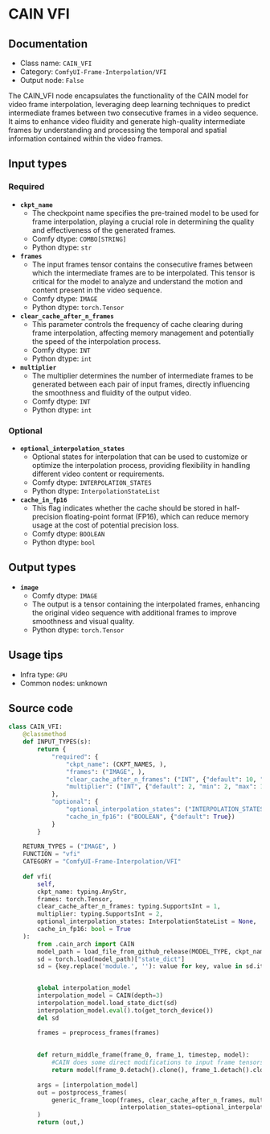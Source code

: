 # CAIN VFI
## Documentation
- Class name: `CAIN_VFI`
- Category: `ComfyUI-Frame-Interpolation/VFI`
- Output node: `False`

The CAIN_VFI node encapsulates the functionality of the CAIN model for video frame interpolation, leveraging deep learning techniques to predict intermediate frames between two consecutive frames in a video sequence. It aims to enhance video fluidity and generate high-quality intermediate frames by understanding and processing the temporal and spatial information contained within the video frames.
## Input types
### Required
- **`ckpt_name`**
    - The checkpoint name specifies the pre-trained model to be used for frame interpolation, playing a crucial role in determining the quality and effectiveness of the generated frames.
    - Comfy dtype: `COMBO[STRING]`
    - Python dtype: `str`
- **`frames`**
    - The input frames tensor contains the consecutive frames between which the intermediate frames are to be interpolated. This tensor is critical for the model to analyze and understand the motion and content present in the video sequence.
    - Comfy dtype: `IMAGE`
    - Python dtype: `torch.Tensor`
- **`clear_cache_after_n_frames`**
    - This parameter controls the frequency of cache clearing during frame interpolation, affecting memory management and potentially the speed of the interpolation process.
    - Comfy dtype: `INT`
    - Python dtype: `int`
- **`multiplier`**
    - The multiplier determines the number of intermediate frames to be generated between each pair of input frames, directly influencing the smoothness and fluidity of the output video.
    - Comfy dtype: `INT`
    - Python dtype: `int`
### Optional
- **`optional_interpolation_states`**
    - Optional states for interpolation that can be used to customize or optimize the interpolation process, providing flexibility in handling different video content or requirements.
    - Comfy dtype: `INTERPOLATION_STATES`
    - Python dtype: `InterpolationStateList`
- **`cache_in_fp16`**
    - This flag indicates whether the cache should be stored in half-precision floating-point format (FP16), which can reduce memory usage at the cost of potential precision loss.
    - Comfy dtype: `BOOLEAN`
    - Python dtype: `bool`
## Output types
- **`image`**
    - Comfy dtype: `IMAGE`
    - The output is a tensor containing the interpolated frames, enhancing the original video sequence with additional frames to improve smoothness and visual quality.
    - Python dtype: `torch.Tensor`
## Usage tips
- Infra type: `GPU`
- Common nodes: unknown


## Source code
```python
class CAIN_VFI:
    @classmethod
    def INPUT_TYPES(s):
        return {
            "required": {
                "ckpt_name": (CKPT_NAMES, ),
                "frames": ("IMAGE", ),
                "clear_cache_after_n_frames": ("INT", {"default": 10, "min": 1, "max": 1000}),
                "multiplier": ("INT", {"default": 2, "min": 2, "max": 1000})
            },
            "optional": {
                "optional_interpolation_states": ("INTERPOLATION_STATES", ),
                "cache_in_fp16": ("BOOLEAN", {"default": True})
            }
        }
    
    RETURN_TYPES = ("IMAGE", )
    FUNCTION = "vfi"
    CATEGORY = "ComfyUI-Frame-Interpolation/VFI"
    
    def vfi(
        self,
        ckpt_name: typing.AnyStr, 
        frames: torch.Tensor, 
        clear_cache_after_n_frames: typing.SupportsInt = 1,
        multiplier: typing.SupportsInt = 2,
        optional_interpolation_states: InterpolationStateList = None,
        cache_in_fp16: bool = True
    ):
        from .cain_arch import CAIN
        model_path = load_file_from_github_release(MODEL_TYPE, ckpt_name)
        sd = torch.load(model_path)["state_dict"]
        sd = {key.replace('module.', ''): value for key, value in sd.items()}


        global interpolation_model
        interpolation_model = CAIN(depth=3)
        interpolation_model.load_state_dict(sd)
        interpolation_model.eval().to(get_torch_device())
        del sd

        frames = preprocess_frames(frames)
    
        
        def return_middle_frame(frame_0, frame_1, timestep, model):
            #CAIN does some direct modifications to input frame tensors so we need to clone them
            return model(frame_0.detach().clone(), frame_1.detach().clone())[0]
        
        args = [interpolation_model]
        out = postprocess_frames(
            generic_frame_loop(frames, clear_cache_after_n_frames, multiplier, return_middle_frame, *args, 
                               interpolation_states=optional_interpolation_states, use_timestep=False, dtype=torch.float16 if cache_in_fp16 else torch.float32)
        )
        return (out,)

```
